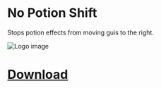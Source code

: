 No Potion Shift
===============
Stops potion effects from moving guis to the right.

![Logo image](http://i.imgur.com/ijCEMjb.png)

# [Download](http://minecraft.curseforge.com/projects/no-potion-shift)
